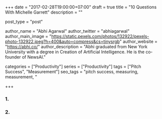 +++
date = "2017-02-28T19:00:00+07:00"
draft = true
title = "10 Questions With Michelle Garrett"
description = ""

post_type = "post"

author_name = "Abhi Agarwal"
author_twitter = "abhiagarwal"
author_main_image = "https://static.pexels.com/photos/132922/pexels-photo-132922.jpeg?h=400&auto=compress&cs=tinysrgb"
author_website = "https://abhi.co/"
author_description = "Abhi graduated from New York University with a degree in Creation of Artificial Intelligence. He is the co-founder of NewsAI."

categories = ["Productivity"]
series = ["Productivity"]
tags = ["Pitch Success", "Measurement"]
seo_tags = "pitch success, measuring, measurement, "

+++

### 1.

### 2.

